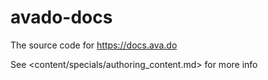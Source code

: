 # avado-docs

The source code for <https://docs.ava.do>

See <content/specials/authoring_content.md> for more info